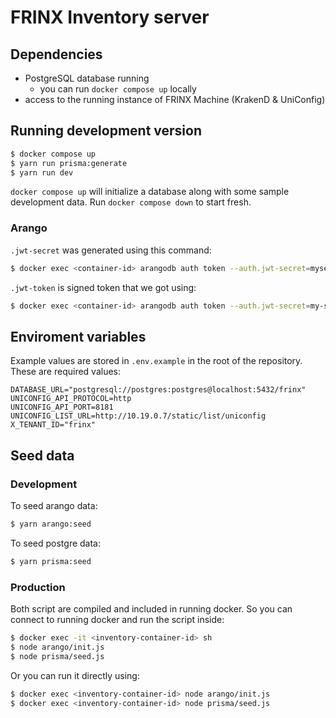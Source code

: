 # FRINX Inventory server

## Dependencies

- PostgreSQL database running
  - you can run `docker compose up` locally
- access to the running instance of FRINX Machine (KrakenD & UniConfig)

## Running development version

```bash
$ docker compose up
$ yarn run prisma:generate
$ yarn run dev
```

`docker compose up` will initialize a database along with some sample development data. Run `docker compose down` to start fresh.

### Arango

`.jwt-secret` was generated using this command:

```bash
$ docker exec <container-id> arangodb auth token --auth.jwt-secret=mysecret/.jwt-secret
```

`.jwt-token` is signed token that we got using:

```bash
$ docker exec <container-id> arangodb auth token --auth.jwt-secret=my-secret/.jwt-secret
```

## Enviroment variables

Example values are stored in `.env.example` in the root of the repository. These are required values:

```
DATABASE_URL="postgresql://postgres:postgres@localhost:5432/frinx"
UNICONFIG_API_PROTOCOL=http
UNICONFIG_API_PORT=8181
UNICONFIG_LIST_URL=http://10.19.0.7/static/list/uniconfig
X_TENANT_ID="frinx"
```

## Seed data

### Development

To seed arango data:

```bash
$ yarn arango:seed
```

To seed postgre data:

```bash
$ yarn prisma:seed
```

### Production

Both script are compiled and included in running docker. So you can connect to running docker and run the script inside:

```bash
$ docker exec -it <inventory-container-id> sh
$ node arango/init.js
$ node prisma/seed.js
```

Or you can run it directly using:

```bash
$ docker exec <inventory-container-id> node arango/init.js
$ docker exec <inventory-container-id> node prisma/seed.js

```
